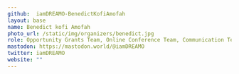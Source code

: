 ```yaml
---
github:  iamDREAMO-BenedictKofiAmofah
layout: base
name: Benedict kofi Amofah
photo_url: /static/img/organizers/benedict.jpg
role: Opportunity Grants Team, Online Conference Team, Communication Team
mastodon: https://mastodon.world/@iamDREAMO
twitter: iamDREAMO
website: ""
---
```

